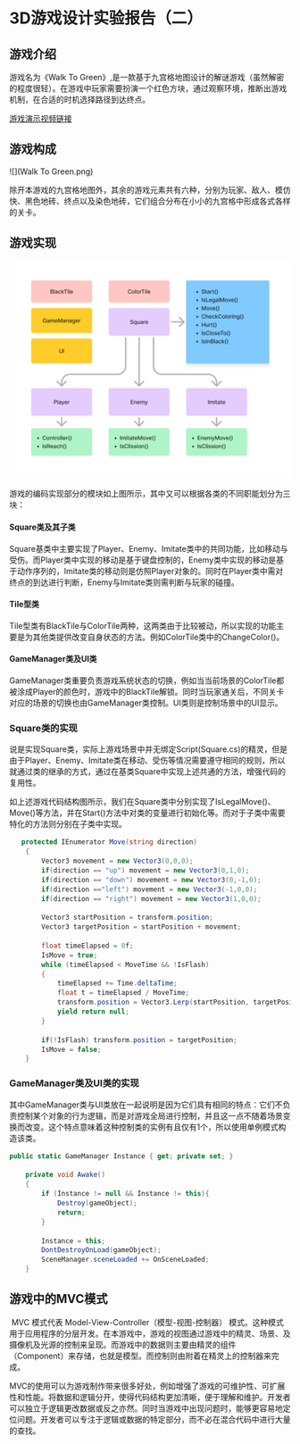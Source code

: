 # 3D游戏设计实验报告（二）

## 游戏介绍

游戏名为《Walk To Green》,是一款基于九宫格地图设计的解谜游戏（虽然解密的程度很轻）。在游戏中玩家需要扮演一个红色方块，通过观察环境，推断出游戏机制，在合适的时机选择路径到达终点。

[游戏演示视频链接](https://www.bilibili.com/video/BV1wpmGYYEvZ/)

## 游戏构成

![](Walk To Green.png)

除开本游戏的九宫格地图外，其余的游戏元素共有六种，分别为玩家、敌人、模仿快、黑色地砖、终点以及染色地砖，它们组合分布在小小的九宫格中形成各式各样的关卡。

## 游戏实现

![](Untitled.png)

游戏的编码实现部分的模块如上图所示，其中又可以根据各类的不同职能划分为三块：

#### Square类及其子类

Square基类中主要实现了Player、Enemy、Imitate类中的共同功能，比如移动与受伤。而Player类中实现的移动是基于键盘控制的，Enemy类中实现的移动是基于动作序列的，Imitate类的移动则是仿照Player对象的。同时在Player类中需对终点的到达进行判断，Enemy与Imitate类则需判断与玩家的碰撞。

#### Tile型类

Tile型类有BlackTile与ColorTile两种，这两类由于比较被动，所以实现的功能主要是为其他类提供改变自身状态的方法。例如ColorTile类中的ChangeColor()。

#### GameManager类及UI类

GameManager类重要负责游戏系统状态的切换，例如当当前场景的ColorTile都被涂成Player的颜色时，游戏中的BlackTile解锁。同时当玩家通关后，不同关卡对应的场景的切换也由GameManager类控制。UI类则是控制场景中的UI显示。

### Square类的实现

​	说是实现Square类，实际上游戏场景中并无绑定Script(Square.cs)的精灵，但是由于Player、Enemy、Imitate类在移动、受伤等情况需要遵守相同的规则，所以就通过类的继承的方式，通过在基类Square中实现上述共通的方法，增强代码的复用性。

​	如上述游戏代码结构图所示，我们在Square类中分别实现了IsLegalMove()、Move()等方法，并在Start()方法中对类的变量进行初始化等。而对于子类中需要特化的方法则分别在子类中实现。

```c#
   protected IEnumerator Move(string direction)
    {
        Vector3 movement = new Vector3(0,0,0);
        if(direction == "up") movement = new Vector3(0,1,0);
        if(direction == "down") movement = new Vector3(0,-1,0);
        if(direction =="left") movement = new Vector3(-1,0,0);
        if(direction == "right") movement = new Vector3(1,0,0);

        Vector3 startPosition = transform.position;
        Vector3 targetPosition = startPosition + movement;

        float timeElapsed = 0f;
        IsMove = true;
        while (timeElapsed < MoveTime && !IsFlash)
        {
            timeElapsed += Time.deltaTime;
            float t = timeElapsed / MoveTime;
            transform.position = Vector3.Lerp(startPosition, targetPosition, t); 
            yield return null;
        }

        if(!IsFlash) transform.position = targetPosition;
        IsMove = false;
    }
```

### GameManager类及UI类的实现

​	其中GameManager类与UI类放在一起说明是因为它们具有相同的特点：它们不负责控制某个对象的行为逻辑，而是对游戏全局进行控制，并且这一点不随着场景变换而改变。这个特点意味着这种控制类的实例有且仅有1个，所以使用单例模式构造该类。

```c#
public static GameManager Instance { get; private set; }

    private void Awake()
    {
        if (Instance != null && Instance != this){
            Destroy(gameObject);
            return;
        }

        Instance = this;
        DontDestroyOnLoad(gameObject);
        SceneManager.sceneLoaded += OnSceneLoaded;
    }
```

## 游戏中的MVC模式

​	MVC 模式代表 Model-View-Controller（模型-视图-控制器） 模式。这种模式用于应用程序的分层开发。在本游戏中，游戏的视图通过游戏中的精灵、场景、及摄像机及光源的控制来呈现。而游戏中的数据则主要由精灵的组件（Component）来存储，也就是模型。而控制则由附着在精灵上的控制器来完成。

​	MVC的使用可以为游戏制作带来很多好处，例如增强了游戏的可维护性、可扩展性和性能。将数据和逻辑分开，使得代码结构更加清晰，便于理解和维护。开发者可以独立于逻辑更改数据或反之亦然。同时当游戏中出现问题时，能够更容易地定位问题。开发者可以专注于逻辑或数据的特定部分，而不必在混合代码中进行大量的查找。

